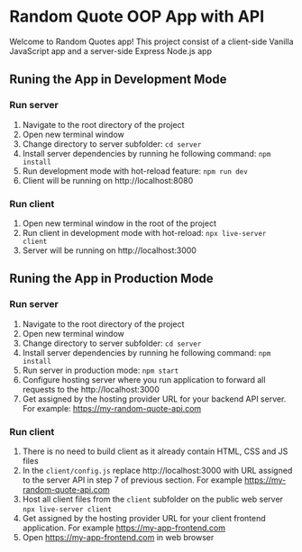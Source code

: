 # Random Quote OOP App with API

Welcome to Random Quotes app!
This project consist of a client-side Vanilla JavaScript app and a server-side Express Node.js app

## Runing the App in Development Mode

### Run server

1. Navigate to the root directory of the project
1. Open new terminal window
1. Change directory to server subfolder:
   `cd server`
1. Install server dependencies by running he following command:
   `npm install`
1. Run development mode with hot-reload feature:
   `npm run dev`
1. Client will be running on http://localhost:8080

### Run client

1. Open new terminal window in the root of the project
1. Run client in development mode with hot-reload:
   `npx live-server client`
1. Server will be running on http://localhost:3000

## Runing the App in Production Mode

### Run server

1. Navigate to the root directory of the project
1. Open new terminal window
1. Change directory to server subfolder:
   `cd server`
1. Install server dependencies by running he following command:
   `npm install`
1. Run server in production mode:
   `npm start`
1. Configure hosting server where you run application to forward all requests to the
   http://localhost:3000
1. Get assigned by the hosting provider URL for your backend API server. For example:
   https://my-random-quote-api.com

### Run client

1. There is no need to build client as it already contain HTML, CSS and JS files
1. In the `client/config.js` replace http://localhost:3000 with URL assigned to the server API in step 7 of previous section. For example https://my-random-quote-api.com
1. Host all client files from the `client` subfolder on the public web server
   `npx live-server client`
1. Get assigned by the hosting provider URL for your client frontend application.
   For example https://my-app-frontend.com
1. Open https://my-app-frontend.com in web browser
